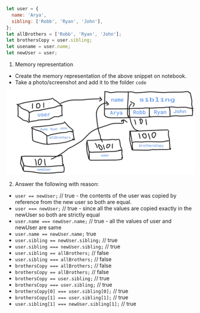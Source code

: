 ```js
let user = {
  name: 'Arya',
  sibling: ['Robb', 'Ryan', 'John'],
};
let allBrothers = ['Robb', 'Ryan', 'John'];
let brothersCopy = user.sibling;
let usename = user.name;
let newUser = user;
```

1. Memory representation

- Create the memory representation of the above snippet on notebook.
- Take a photo/screenshot and add it to the folder `code`

![Hello](./hello.jpg) 

2. Answer the following with reason:

- `user == newUser;` // true - the contents of the user was copied by reference from the new user so both are equal.
- `user === newUser;` // true - since all the values are copied exactly in the newUser so both are strictly equal
- `user.name === newUser.name;` //  true - all the values of user and newUser are same
- `user.name == newUser.name;` true
- `user.sibling == newUser.sibling;` // true
- `user.sibling === newUser.sibling;` // true
- `user.sibling == allBrothers;` // false
- `user.sibling === allBrothers;` // false
- `brothersCopy === allBrothers;` // false
- `brothersCopy == allBrothers;` // false
- `brothersCopy == user.sibling;` //  true
- `brothersCopy === user.sibling;` // true 
- `brothersCopy[0] === user.sibling[0];` // true
- `brothersCopy[1] === user.sibling[1];` // true
- `user.sibling[1] === newUser.sibling[1];` // true
